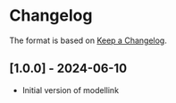 # Changelog

The format is based on [Keep a Changelog](https://keepachangelog.com/en/1.0.0/).


## [1.0.0] - 2024-06-10
- Initial version of modellink

